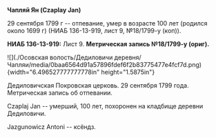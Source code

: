 **Чапляй Ян (Czaplay Jan)**

29 сентября 1799 г -- отпевание, умер в возрасте 100 лет (родился около
1699 г) (НИАБ 136-13-919, лист 9, №18/1799-у (коп)).

**НИАБ 136-13-919:** Лист 9. **Метрическая запись №18/1799-у (ориг).**

![](./Осовская волость/Дедиловичи деревня/Чапляи/media/0baa6564d91a57896fdef6f2b83775477e4fcf7d.png){width="6.496527777777778in"
height="1.5875in"}

Дедиловичская Покровская церковь. 29 сентября 1799 года. Метрическая
запись об отпевании.

Czaplaj Jan -- умерший, 100 лет, похоронен на кладбище деревни
Дедиловичи.

Jazgunowicz Antoni -- ксёндз.
